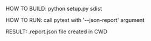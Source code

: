 HOW TO BUILD:
python setup.py sdist

HOW TO RUN:
call pytest with '--json-report' argument

RESULT:
.report.json file created in CWD

